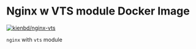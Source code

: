 # Nginx w VTS module Docker Image

[![kienbd/nginx-vts](http://dockeri.co/image/kienbd/nginx-vts)](https://hub.docker.com/r/kienbd/nginx-vts)

`nginx` with `vts` module